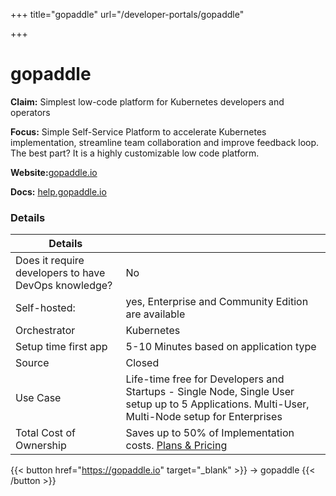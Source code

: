 +++
title="gopaddle"
url="/developer-portals/gopaddle"

+++

# gopaddle

**Claim:** Simplest low-code platform for Kubernetes developers and operators

**Focus:**  Simple Self-Service Platform to accelerate Kubernetes implementation, streamline team collaboration and improve feedback loop. The best part? It is a highly customizable low code platform.

**Website:**[gopaddle.io](https://gopaddle.io)

**Docs:** [help.gopaddle.io](https://help.gopaddle.io)


### Details

| Details |  |
| --- | ----------- |
| Does it require developers to have DevOps knowledge? | No |
| Self-hosted: | yes, Enterprise and Community Edition are available |
| Orchestrator | Kubernetes |
| Setup time first app | 5-10 Minutes based on application type |
| Source | Closed |
| Use Case | Life-time free for Developers and Startups - Single Node, Single User setup up to 5 Applications. Multi-User, Multi-Node setup for Enterprises |
| Total Cost of Ownership | Saves up to 50% of Implementation costs. [Plans & Pricing](https://gopaddle.io/pricing.html) |

{{< button href="https://gopaddle.io" target="_blank" >}}
-> gopaddle
{{< /button >}}  


